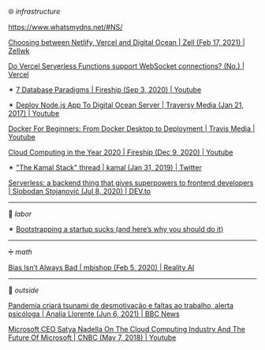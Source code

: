 🌐 _infrastructure_

https://www.whatsmydns.net/#NS/

[Choosing between Netlify, Vercel and Digital Ocean | Zell (Feb 17, 2021) | Zellwk](https://zellwk.com/blog/netlify-vercel-digital-ocean/)

[Do Vercel Serverless Functions support WebSocket connections? (No.) | Vercel](https://vercel.com/support/articles/do-vercel-serverless-functions-support-websocket-connections)

✴ [7 Database Paradigms | Fireship (Sep 3, 2020) | Youtube](https://www.youtube.com/watch?v=W2Z7fbCLSTw) 

✴ [Deploy Node.js App To Digital Ocean Server | Traversy Media (Jan 21, 2017) | Youtube](https://www.youtube.com/watch?v=RE2PLyFqCzE)

[Docker For Beginners: From Docker Desktop to Deployment | Travis Media | Youtube](https://www.youtube.com/watch?v=i7ABlHngi1Q)

[Cloud Computing in the Year 2020 | Fireship (Dec 9, 2020) | Youtube](https://www.youtube.com/watch?v=1pBuwKwaHp0)

✴ ["The Kamal Stack" thread | kamal (Jan 31, 2019) | Twitter](https://twitter.com/kamal/status/1091020666206179328)

[Serverless: a backend thing that gives superpowers to frontend developers | Slobodan Stojanović (Jul 8, 2020) | DEV.to](https://dev.to/aws-heroes/serverless-a-backend-thing-that-gives-superpowers-to-frontend-developers-163c)

---

🐜 _labor_ 

✴ [Bootstrapping a startup sucks (and here’s why you should do it)](https://medium.com/make-stuff-happen/bootstrapping-a-startup-sucks-and-heres-why-you-should-do-it-67031340b60e)

---

➗ _math_

[Bias Isn’t Always Bad | mbishop (Feb 5, 2020) | Reality AI](https://reality.ai/bias-isnt-always-bad/)

---

👥 _outside_ 

[Pandemia criará tsunami de desmotivação e faltas ao trabalho, alerta psicóloga | Analía Llorente (Jun 6, 2021) | BBC News](https://www.bbc.com/portuguese/geral-57194633)

[Microsoft CEO Satya Nadella On The Cloud Computing Industry And The Future Of Microsoft | CNBC (May 7, 2018) | Youtube](https://www.youtube.com/watch?v=mwDVayzR258)
